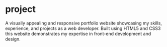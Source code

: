 # project
A visually appealing and responsive portfolio website showcasing my skills, experience, and projects as a web developer. Built using HTML5 and CSS3 this website demonstrates my expertise in front-end development and design.
